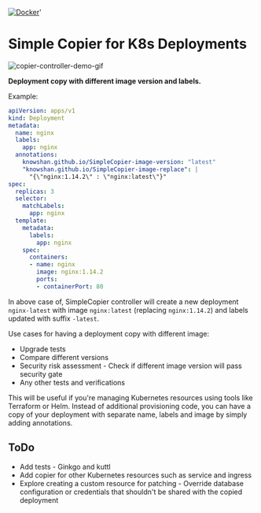 [![Docker](https://github.com/knowshan/simplecopier-controller/actions/workflows/docker-publish.yml/badge.svg?branch=main)](https://github.com/knowshan/simplecopier-controller/actions/workflows/docker-publish.yml)'


# Simple Copier for K8s Deployments

![copier-controller-demo-gif](./copier-controller-demo.gif)

**Deployment copy with different image version and labels.**

Example:
```yaml
apiVersion: apps/v1
kind: Deployment
metadata:
  name: nginx
  labels:
    app: nginx
  annotations:
    knowshan.github.io/SimpleCopier-image-version: "latest"
    "knowshan.github.io/SimpleCopier-image-replace": |
      "{\"nginx:1.14.2\" : \"nginx:latest\"}"
spec:
  replicas: 3
  selector:
    matchLabels:
      app: nginx
  template:
    metadata:
      labels:
        app: nginx
    spec:
      containers:
      - name: nginx
        image: nginx:1.14.2
        ports:
        - containerPort: 80
```

In above case of, SimpleCopier controller will create a new deployment `nginx-latest` with image `nginx:latest` (replacing `nginx:1.14.2`) and labels updated with suffix `-latest`.

Use cases for having a deployment copy with different image:
 * Upgrade tests
 * Compare different versions
 * Security risk assessment - Check if different image version will pass security gate  
 * Any other tests and verifications

This will be useful if you're managing Kubernetes resources using tools like Terraform or Helm. Instead of additional provisioning code, you can have a copy of your deployment with separate name, labels and image by simply adding annotations.

## ToDo
 * Add tests - Ginkgo and kuttl
 * Add copier for other Kubernetes resources such as service and ingress
 * Explore creating a custom resource for patching - Override database configuration or credentials that shouldn't be shared with the copied deployment  

